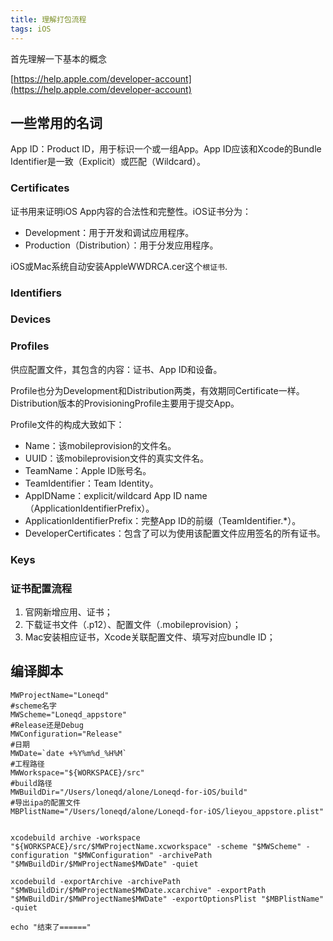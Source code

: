 ```yaml
---
title: 理解打包流程
tags: iOS
---
```





首先理解一下基本的概念

[https://help.apple.com/developer-account](https://help.apple.com/developer-account)

## 一些常用的名词

App ID：Product ID，用于标识一个或一组App。App ID应该和Xcode的Bundle Identifier是一致（Explicit）或匹配（Wildcard）。

### Certificates

证书用来证明iOS App内容的合法性和完整性。iOS证书分为：

- Development：用于开发和调试应用程序。
- Production（Distribution）：用于分发应用程序。

iOS或Mac系统自动安装AppleWWDRCA.cer这个`根证书`.

### Identifiers

### Devices

### Profiles

供应配置文件，其包含的内容：证书、App ID和设备。

Profile也分为Development和Distribution两类，有效期同Certificate一样。Distribution版本的ProvisioningProfile主要用于提交App。

Profile文件的构成大致如下：

- Name：该mobileprovision的文件名。
- UUID：该mobileprovision文件的真实文件名。
- TeamName：Apple ID账号名。
- TeamIdentifier：Team Identity。
- AppIDName：explicit/wildcard App ID name（ApplicationIdentifierPrefix）。
- ApplicationIdentifierPrefix：完整App ID的前缀（TeamIdentifier.*）。
- DeveloperCertificates：包含了可以为使用该配置文件应用签名的所有证书。
### Keys

### 证书配置流程

1. 官网新增应用、证书；
2. 下载证书文件（.p12）、配置文件（.mobileprovision）；
3. Mac安装相应证书，Xcode关联配置文件、填写对应bundle ID；



## 编译脚本


```
MWProjectName="Loneqd"
#scheme名字
MWScheme="Loneqd_appstore"
#Release还是Debug
MWConfiguration="Release"
#日期
MWDate=`date +%Y%m%d_%H%M`
#工程路径
MWWorkspace="${WORKSPACE}/src"
#build路径
MWBuildDir="/Users/loneqd/alone/Loneqd-for-iOS/build"
#导出ipa的配置文件
MBPlistName="/Users/loneqd/alone/Loneqd-for-iOS/lieyou_appstore.plist"


xcodebuild archive -workspace "${WORKSPACE}/src/$MWProjectName.xcworkspace" -scheme "$MWScheme" -configuration "$MWConfiguration" -archivePath "$MWBuildDir/$MWProjectName$MWDate" -quiet

xcodebuild -exportArchive -archivePath "$MWBuildDir/$MWProjectName$MWDate.xcarchive" -exportPath "$MWBuildDir/$MWProjectName$MWDate" -exportOptionsPlist "$MBPlistName" -quiet

echo "结束了======"
```